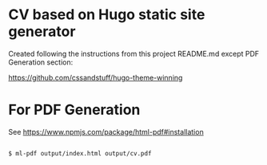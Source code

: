 # CV based on Hugo static site generator

Created following the instructions from this project README.md except PDF Generation section:

https://github.com/cssandstuff/hugo-theme-winning

# For PDF Generation

See https://www.npmjs.com/package/html-pdf#installation

```

$ ml-pdf output/index.html output/cv.pdf

```
